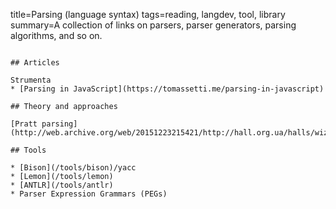title=Parsing (language syntax)
tags=reading, langdev, tool, library
summary=A collection of links on parsers, parser generators, parsing algorithms, and so on.
~~~~~~

## Articles

Strumenta
* [Parsing in JavaScript](https://tomassetti.me/parsing-in-javascript)

## Theory and approaches

[Pratt parsing](http://web.archive.org/web/20151223215421/http://hall.org.ua/halls/wizzard/pdf/Vaughan.Pratt.TDOP.pdf)

## Tools

* [Bison](/tools/bison)/yacc
* [Lemon](/tools/lemon)
* [ANTLR](/tools/antlr)
* Parser Expression Grammars (PEGs)





